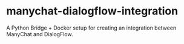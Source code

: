 # manychat-dialogflow-integration
A Python Bridge + Docker setup for creating an integration between ManyChat and DialogFlow.
